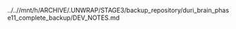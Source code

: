 ../..//mnt/h/ARCHIVE/.UNWRAP/STAGE3/backup_repository/duri_brain_phase11_complete_backup/DEV_NOTES.md